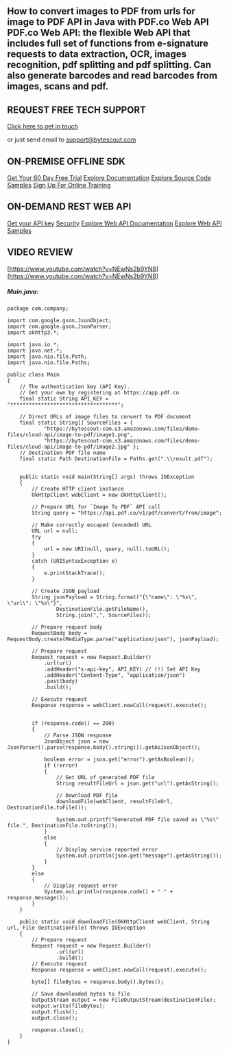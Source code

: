 ## How to convert images to PDF from urls for image to PDF API in Java with PDF.co Web API PDF.co Web API: the flexible Web API that includes full set of functions from e-signature requests to data extraction, OCR, images recognition, pdf splitting and pdf splitting. Can also generate barcodes and read barcodes from images, scans and pdf.

## REQUEST FREE TECH SUPPORT

[Click here to get in touch](https://bytescout.zendesk.com/hc/en-us/requests/new?subject=PDF.co%20Web%20API%20Question)

or just send email to [support@bytescout.com](mailto:support@bytescout.com?subject=PDF.co%20Web%20API%20Question) 

## ON-PREMISE OFFLINE SDK 

[Get Your 60 Day Free Trial](https://bytescout.com/download/web-installer?utm_source=github-readme)
[Explore Documentation](https://bytescout.com/documentation/index.html?utm_source=github-readme)
[Explore Source Code Samples](https://github.com/bytescout/ByteScout-SDK-SourceCode/)
[Sign Up For Online Training](https://academy.bytescout.com/)


## ON-DEMAND REST WEB API

[Get your API key](https://app.pdf.co/signup?utm_source=github-readme)
[Security](https://pdf.co/security)
[Explore Web API Documentation](https://apidocs.pdf.co?utm_source=github-readme)
[Explore Web API Samples](https://github.com/bytescout/ByteScout-SDK-SourceCode/tree/master/PDF.co%20Web%20API)

## VIDEO REVIEW

[https://www.youtube.com/watch?v=NEwNs2b9YN8](https://www.youtube.com/watch?v=NEwNs2b9YN8)




<!-- code block begin -->

##### **Main.java:**
    
```
package com.company;

import com.google.gson.JsonObject;
import com.google.gson.JsonParser;
import okhttp3.*;

import java.io.*;
import java.net.*;
import java.nio.file.Path;
import java.nio.file.Paths;

public class Main
{
    // The authentication key (API Key).
    // Get your own by registering at https://app.pdf.co
    final static String API_KEY = "***********************************";

    // Direct URLs of image files to convert to PDF document
	final static String[] SourceFiles = {
	        "https://bytescout-com.s3.amazonaws.com/files/demo-files/cloud-api/image-to-pdf/image1.png",
            "https://bytescout-com.s3.amazonaws.com/files/demo-files/cloud-api/image-to-pdf/image2.jpg" };
    // Destination PDF file name
    final static Path DestinationFile = Paths.get(".\\result.pdf");


    public static void main(String[] args) throws IOException
    {
        // Create HTTP client instance
        OkHttpClient webClient = new OkHttpClient();

        // Prepare URL for `Image To PDF` API call
        String query = "https://api.pdf.co/v1/pdf/convert/from/image";

        // Make correctly escaped (encoded) URL
        URL url = null;
        try
        {
            url = new URI(null, query, null).toURL();
        }
        catch (URISyntaxException e)
        {
            e.printStackTrace();
        }

        // Create JSON payload
		String jsonPayload = String.format("{\"name\": \"%s\", \"url\": \"%s\"}",
                DestinationFile.getFileName(),
                String.join(",", SourceFiles));

        // Prepare request body
        RequestBody body = RequestBody.create(MediaType.parse("application/json"), jsonPayload);
        
        // Prepare request
        Request request = new Request.Builder()
            .url(url)
            .addHeader("x-api-key", API_KEY) // (!) Set API Key
            .addHeader("Content-Type", "application/json")
            .post(body)
            .build();
        
        // Execute request
        Response response = webClient.newCall(request).execute();
        

        if (response.code() == 200)
        {
            // Parse JSON response
            JsonObject json = new JsonParser().parse(response.body().string()).getAsJsonObject();

            boolean error = json.get("error").getAsBoolean();
            if (!error)
            {
                // Get URL of generated PDF file
                String resultFileUrl = json.get("url").getAsString();

                // Download PDF file
                downloadFile(webClient, resultFileUrl, DestinationFile.toFile());

                System.out.printf("Generated PDF file saved as \"%s\" file.", DestinationFile.toString());
            }
            else
            {
                // Display service reported error
                System.out.println(json.get("message").getAsString());
            }
        }
        else
        {
            // Display request error
            System.out.println(response.code() + " " + response.message());
        }
    }

    public static void downloadFile(OkHttpClient webClient, String url, File destinationFile) throws IOException
    {
        // Prepare request
        Request request = new Request.Builder()
                .url(url)
                .build();
        // Execute request
        Response response = webClient.newCall(request).execute();

        byte[] fileBytes = response.body().bytes();

        // Save downloaded bytes to file
        OutputStream output = new FileOutputStream(destinationFile);
        output.write(fileBytes);
        output.flush();
        output.close();

        response.close();
    }
}

```

<!-- code block end -->